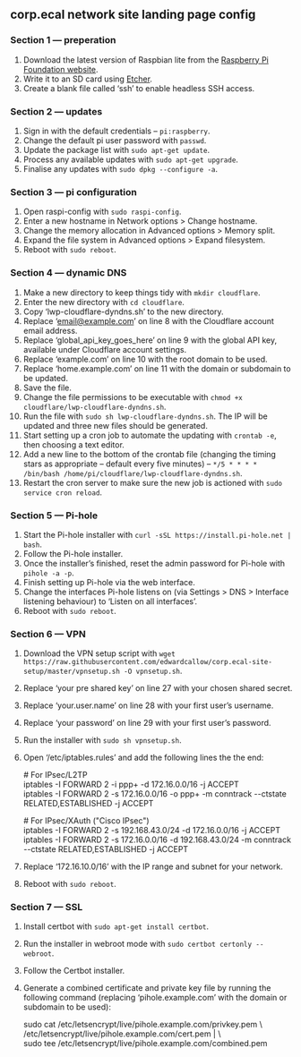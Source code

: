 corp.ecal network site landing page config
--

### Section 1 — preperation
1. Download the latest version of Raspbian lite from the [Raspberry Pi Foundation website](https://www.raspberrypi.org/downloads/raspbian/).
2. Write it to an SD card using [Etcher](https://www.balena.io/etcher/).
3. Create a blank file called ‘ssh’ to enable headless SSH access.

### Section 2 — updates
1. Sign in with the default credentials – `pi:raspberry`.
2. Change the default pi user password with `passwd`.
3. Update the package list with `sudo apt-get update`.
4. Process any available updates with `sudo apt-get upgrade`.
5. Finalise any updates with `sudo dpkg --configure -a`.

### Section 3 — pi configuration
1. Open raspi-config with `sudo raspi-config`.
2. Enter a new hostname in Network options > Change hostname.
3. Change the memory allocation in Advanced options > Memory split.
4. Expand the file system in Advanced options > Expand filesystem.
5. Reboot with `sudo reboot`.

### Section 4 — dynamic DNS
1. Make a new directory to keep things tidy with `mkdir cloudflare`.
2. Enter the new directory with `cd cloudflare`.
2. Copy ‘lwp-cloudflare-dyndns.sh’ to the new directory.
3. Replace ‘email@example.com’ on line 8 with the Cloudflare account email address.
4. Replace ‘global_api_key_goes_here’ on line 9 with the global API key, available under Cloudflare account settings.
5. Replace ‘example.com’ on line 10 with the root domain to be used.
6. Replace ‘home.example.com’ on line 11 with the domain or subdomain to be updated.
7. Save the file.
8. Change the file permissions to be executable with `chmod +x cloudflare/lwp-cloudflare-dyndns.sh`.
9. Run the file with `sudo sh lwp-cloudflare-dyndns.sh`. The IP will be updated and three new files should be generated.
10. Start setting up a cron job to automate the updating with `crontab -e`, then choosing a text editor.
11. Add a new line to the bottom of the crontab file (changing the timing stars as appropriate – default every five minutes) – `*/5 * * * * /bin/bash /home/pi/cloudflare/lwp-cloudflare-dyndns.sh`.
12. Restart the cron server to make sure the new job is actioned with `sudo service cron reload`.

### Section 5 — Pi-hole
1. Start the Pi-hole installer with `curl -sSL https://install.pi-hole.net | bash`.
2. Follow the Pi-hole installer.
3. Once the installer’s finished, reset the admin password for Pi-hole with `pihole -a -p`.
4. Finish setting up Pi-hole via the web interface.
5. Change the interfaces Pi-hole listens on (via Settings > DNS > Interface listening behaviour) to ‘Listen on all interfaces’.
6. Reboot with `sudo reboot`.

### Section 6 — VPN
1. Download the VPN setup script with `wget https://raw.githubusercontent.com/edwardcallow/corp.ecal-site-setup/master/vpnsetup.sh -O vpnsetup.sh`.
2. Replace ‘your pre shared key’ on line 27 with your chosen shared secret. 
3. Replace ‘your.user.name’ on line 28 with your first user’s username.
4. Replace ‘your password’ on line 29 with your first user’s password.
5. Run the installer with `sudo sh vpnsetup.sh`.
6. Open ‘/etc/iptables.rules’ and add the following lines the the end:

	\# For IPsec/L2TP  
	iptables -I FORWARD 2 -i ppp+ -d 172.16.0.0/16 -j ACCEPT  
	iptables -I FORWARD 2 -s 172.16.0.0/16 -o ppp+ -m conntrack --ctstate RELATED,ESTABLISHED -j ACCEPT  
	
	\# For IPsec/XAuth ("Cisco IPsec")  
	iptables -I FORWARD 2 -s 192.168.43.0/24 -d 172.16.0.0/16 -j ACCEPT  
	iptables -I FORWARD 2 -s 172.16.0.0/16 -d 192.168.43.0/24 -m conntrack --ctstate RELATED,ESTABLISHED -j ACCEPT  

7. Replace ‘172.16.10.0/16’ with the IP range and subnet for your network.
8. Reboot with `sudo reboot`.

### Section 7 — SSL
1. Install certbot with `sudo apt-get install certbot`.
2. Run the installer in webroot mode with `sudo certbot certonly --webroot`.
3. Follow the Certbot installer.
4. Generate a combined certificate and private key file by running the following command (replacing ‘pihole.example.com’ with the domain or subdomain to be used):

	sudo cat /etc/letsencrypt/live/pihole.example.com/privkey.pem \  
	/etc/letsencrypt/live/pihole.example.com/cert.pem | \  
	sudo tee /etc/letsencrypt/live/pihole.example.com/combined.pem
